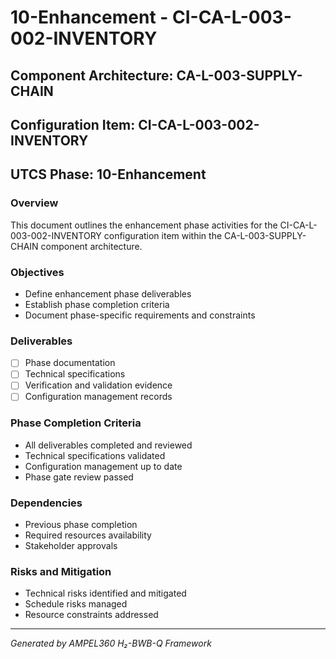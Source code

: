 # 10-Enhancement - CI-CA-L-003-002-INVENTORY

## Component Architecture: CA-L-003-SUPPLY-CHAIN
## Configuration Item: CI-CA-L-003-002-INVENTORY
## UTCS Phase: 10-Enhancement

### Overview
This document outlines the enhancement phase activities for the CI-CA-L-003-002-INVENTORY configuration item within the CA-L-003-SUPPLY-CHAIN component architecture.

### Objectives
- Define enhancement phase deliverables
- Establish phase completion criteria
- Document phase-specific requirements and constraints

### Deliverables
- [ ] Phase documentation
- [ ] Technical specifications
- [ ] Verification and validation evidence
- [ ] Configuration management records

### Phase Completion Criteria
- All deliverables completed and reviewed
- Technical specifications validated
- Configuration management up to date
- Phase gate review passed

### Dependencies
- Previous phase completion
- Required resources availability
- Stakeholder approvals

### Risks and Mitigation
- Technical risks identified and mitigated
- Schedule risks managed
- Resource constraints addressed

---
*Generated by AMPEL360 H₂-BWB-Q Framework*
